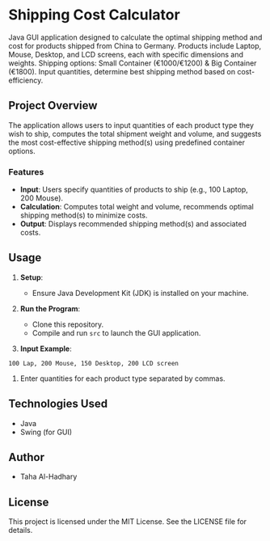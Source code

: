 # Shipping Cost Calculator

Java GUI application designed to calculate the optimal shipping method and cost for products shipped from China to Germany. Products include Laptop, Mouse, Desktop, and LCD screens, each with specific dimensions and weights. Shipping options: Small Container (€1000/€1200) & Big Container (€1800). Input quantities, determine best shipping method based on cost-efficiency.

## Project Overview

The application allows users to input quantities of each product type they wish to ship, computes the total shipment weight and volume, and suggests the most cost-effective shipping method(s) using predefined container options.

### Features

- **Input**: Users specify quantities of products to ship (e.g., 100 Laptop, 200 Mouse).
- **Calculation**: Computes total weight and volume, recommends optimal shipping method(s) to minimize costs.
- **Output**: Displays recommended shipping method(s) and associated costs.

## Usage

1.  **Setup**:

    - Ensure Java Development Kit (JDK) is installed on your machine.

2.  **Run the Program**:

    - Clone this repository.
    - Compile and run `src` to launch the GUI application.

3.  **Input Example**:

```
100 Lap, 200 Mouse, 150 Desktop, 200 LCD screen
```

1.  Enter quantities for each product type separated by commas.

## Technologies Used

- Java
- Swing (for GUI)

## Author

- Taha Al-Hadhary

## License

This project is licensed under the MIT License. See the LICENSE file for details.
